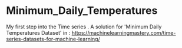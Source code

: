 # Minimum_Daily_Temperatures
My first step into the Time series .
A solution for 'Minimum Daily Temperatures Dataset' in : https://machinelearningmastery.com/time-series-datasets-for-machine-learning/ 
